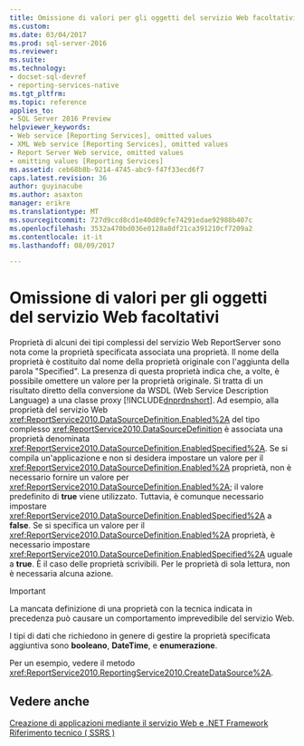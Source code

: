 ```yaml
---
title: Omissione di valori per gli oggetti del servizio Web facoltativi | Documenti Microsoft
ms.custom: 
ms.date: 03/04/2017
ms.prod: sql-server-2016
ms.reviewer: 
ms.suite: 
ms.technology:
- docset-sql-devref
- reporting-services-native
ms.tgt_pltfrm: 
ms.topic: reference
applies_to:
- SQL Server 2016 Preview
helpviewer_keywords:
- Web service [Reporting Services], omitted values
- XML Web service [Reporting Services], omitted values
- Report Server Web service, omitted values
- omitting values [Reporting Services]
ms.assetid: ceb68b8b-9214-4745-abc9-f47f33ecd6f7
caps.latest.revision: 36
author: guyinacube
ms.author: asaxton
manager: erikre
ms.translationtype: MT
ms.sourcegitcommit: 727d9ccd8cd1e40d89cfe74291edae92988b407c
ms.openlocfilehash: 3532a470bd036e0128a8df21ca391210cf7209a2
ms.contentlocale: it-it
ms.lasthandoff: 08/09/2017

---
```

# <a name="omitting-values-for-optional-web-service-objects"></a>Omissione di valori per gli oggetti del servizio Web facoltativi
  Proprietà di alcuni dei tipi complessi del servizio Web ReportServer sono nota come la proprietà specificata associata una proprietà. Il nome della proprietà è costituito dal nome della proprietà originale con l'aggiunta della parola "Specified". La presenza di questa proprietà indica che, a volte, è possibile omettere un valore per la proprietà originale. Si tratta di un risultato diretto della conversione da WSDL (Web Service Description Language) a una classe proxy [!INCLUDE[dnprdnshort](../../../includes/dnprdnshort-md.md)]. Ad esempio, alla proprietà del servizio Web <xref:ReportService2010.DataSourceDefinition.Enabled%2A> del tipo complesso <xref:ReportService2010.DataSourceDefinition> è associata una proprietà denominata <xref:ReportService2010.DataSourceDefinition.EnabledSpecified%2A>. Se si compila un'applicazione e non si desidera impostare un valore per il <xref:ReportService2010.DataSourceDefinition.Enabled%2A> proprietà, non è necessario fornire un valore per <xref:ReportService2010.DataSourceDefinition.Enabled%2A>; il valore predefinito di **true** viene utilizzato. Tuttavia, è comunque necessario impostare <xref:ReportService2010.DataSourceDefinition.EnabledSpecified%2A> a **false**. Se si specifica un valore per il <xref:ReportService2010.DataSourceDefinition.Enabled%2A> proprietà, è necessario impostare <xref:ReportService2010.DataSourceDefinition.EnabledSpecified%2A> uguale a **true**. È il caso delle proprietà scrivibili. Per le proprietà di sola lettura, non è necessaria alcuna azione.  
  
> [!IMPORTANT]  
>  La mancata definizione di una proprietà con la tecnica indicata in precedenza può causare un comportamento imprevedibile del servizio Web.  
  
 I tipi di dati che richiedono in genere di gestire la proprietà specificata aggiuntiva sono **booleano**, **DateTime**, e **enumerazione**.  
  
 Per un esempio, vedere il metodo <xref:ReportService2010.ReportingService2010.CreateDataSource%2A>.  
  
## <a name="see-also"></a>Vedere anche  
 [Creazione di applicazioni mediante il servizio Web e .NET Framework](../../../reporting-services/report-server-web-service/net-framework/building-applications-using-the-web-service-and-the-net-framework.md)   
 [Riferimento tecnico &#40; SSRS &#41;](../../../reporting-services/technical-reference-ssrs.md)  
  
  
